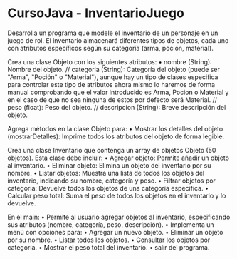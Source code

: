 # CursoJava - InventarioJuego
Desarrolla un programa que modele el inventario de un personaje en un juego de rol. El inventario almacenará diferentes tipos de objetos, cada uno con atributos específicos según su categoría
(arma, poción, material).

Crea una clase Objeto con los siguientes atributos:
• nombre (String): Nombre del objeto. // categoria (String): Categoría del objeto (puede ser "Arma", "Poción" o "Material"), aunque hay un tipo de clases especifica para controlar este
tipo de atributos ahora mismo lo haremos de forma manual comprobando que el valor introducido es Arma, Pocion o Material y en el caso de que no sea ninguna de estos por defecto
será Material. // peso (float): Peso del objeto. // descripcion (String): Breve descripción del objeto.

Agrega métodos en la clase Objeto para:
• Mostrar los detalles del objeto (mostrarDetalles): Imprime todos los atributos del objeto de forma legible.

Crea una clase Inventario que contenga un array de objetos Objeto (50 objetos). Esta clase debe incluir:
• Agregar objeto: Permite añadir un objeto al inventario.
• Eliminar objeto: Elimina un objeto del inventario por su nombre.
• Listar objetos: Muestra una lista de todos los objetos del inventario, indicando su nombre, categoría y peso.
• Filtrar objetos por categoría: Devuelve todos los objetos de una categoría específica.
• Calcular peso total: Suma el peso de todos los objetos en el inventario y lo devuelve.

En el main:
• Permite al usuario agregar objetos al inventario, especificando sus atributos (nombre, categoría, peso, descripción).
• Implementa un menú con opciones para:
• Agregar un nuevo objeto.
• Eliminar un objeto por su nombre.
• Listar todos los objetos.
• Consultar los objetos por categoría.
• Mostrar el peso total del inventario.
• salir del programa.
